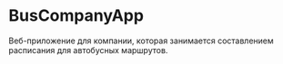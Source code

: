 # BusCompanyApp
Веб-приложение для компании, которая занимается составлением расписания для автобусных маршрутов.
